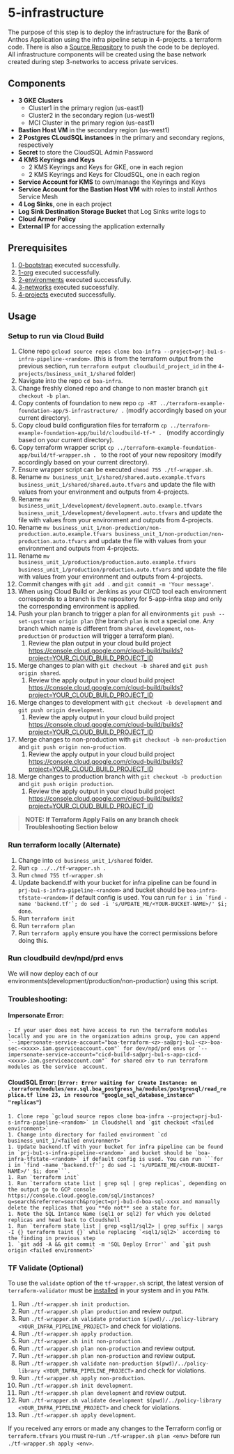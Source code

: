 # 5-infrastructure

The purpose of this step is to deploy the infrastructure for the Bank of Anthos Application using the infra pipeline setup in 4-projects.
a terraform code. There is also a [Source Repository](https://cloud.google.com/source-repositories) to push the code to be deployed.
All infrastructure components will be created using the base network created during step 3-networks to access private services.

## Components

- **3 GKE Clusters**
  - Cluster1 in the primary region (us-east1)
  - Cluster2 in the secondary region (us-west1)
  - MCI Cluster in the primary region (us-east1)
- **Bastion Host VM** in the secondary region (us-west1)
- **2 Postgres CLoudSQL instances** in the primary and secondary regions, respectively
- **Secret** to store the CloudSQL Admin Password
- **4 KMS Keyrings and Keys**
  - 2 KMS Keyrings and Keys for GKE, one in each region
  - 2 KMS Keyrings and Keys for CloudSQL, one in each region
- **Service Account for KMS** to own/manage the Keyrings and Keys
- **Service Account for the Bastion Host VM** with roles to install Anthos Service Mesh
- **4 Log Sinks**, one in each project
- **Log Sink Destination Storage Bucket** that Log Sinks write logs to
- **Cloud Armor Policy**
- **External IP** for accessing the application externally

## Prerequisites

1. [0-bootstrap](https://github.com/terraform-google-modules/terraform-example-foundation/blob/master/0-bootstrap/README.md) executed successfully.
1. [1-org](https://github.com/terraform-google-modules/terraform-example-foundation/blob/master/1-org/README.md) executed successfully.
1. [2-environments](https://github.com/terraform-google-modules/terraform-example-foundation/blob/master/2-environments/README.md) executed successfully.
1. [3-networks](../app-foundation/3-networks/README.md) executed successfully.
1. [4-projects](../app-foundation/4-projects/README.md) executed successfully.

## Usage

### Setup to run via Cloud Build
1. Clone repo `gcloud source repos clone boa-infra --project=prj-bu1-s-infra-pipeline-<random>`. (this is from the terraform output from the previous section, run `terraform output cloudbuild_project_id` in the `4-projects/business_unit_1/shared` folder)
1. Navigate into the repo `cd boa-infra`.
1. Change freshly cloned repo and change to non master branch `git checkout -b plan`.
1. Copy contents of foundation to new repo `cp -RT ../terraform-example-foundation-app/5-infrastructure/ .` (modify accordingly based on your current directory).
1. Copy cloud build configuration files for terraform `cp ../terraform-example-foundation-app/build/cloudbuild-tf-* . ` (modify accordingly based on your current directory).
1. Copy terraform wrapper script `cp ../terraform-example-foundation-app/build/tf-wrapper.sh . ` to the root of your new repository (modify accordingly based on your current directory).
1. Ensure wrapper script can be executed `chmod 755 ./tf-wrapper.sh`.
1. Rename `mv business_unit_1/shared/shared.auto.example.tfvars business_unit_1/shared/shared.auto.tfvars` and update the file with values from your environment and outputs from 4-projects.
1. Rename `mv business_unit_1/development/development.auto.example.tfvars business_unit_1/development/development.auto.tfvars` and update the file with values from your environment and outputs from 4-projects.
1. Rename `mv business_unit_1/non-production/non-production.auto.example.tfvars business_unit_1/non-production/non-production.auto.tfvars` and update the file with values from your environment and outputs from 4-projects.
1. Rename `mv business_unit_1/production/production.auto.example.tfvars business_unit_1/production/production.auto.tfvars` and update the file with values from your environment and outputs from 4-projects.
1. Commit changes with `git add .` and `git commit -m 'Your message'`.
1. When using Cloud Build or Jenkins as your CI/CD tool each environment corresponds to a branch is the repository for 5-app-infra step and only the corresponding environment is applied.
1. Push your plan branch to trigger a plan for all environments `git push --set-upstream origin plan` (the branch `plan` is not a special one. Any branch which name is different from `shared`, `development`, `non-production` or `production` will trigger a terraform plan).
    1. Review the plan output in your cloud build project https://console.cloud.google.com/cloud-build/builds?project=YOUR_CLOUD_BUILD_PROJECT_ID
1. Merge changes to plan with `git checkout -b shared` and `git push origin shared`.
    1. Review the apply output in your cloud build project https://console.cloud.google.com/cloud-build/builds?project=YOUR_CLOUD_BUILD_PROJECT_ID
1. Merge changes to development with `git checkout -b development` and `git push origin development`.
    1. Review the apply output in your cloud build project https://console.cloud.google.com/cloud-build/builds?project=YOUR_CLOUD_BUILD_PROJECT_ID
1. Merge changes to non-production with `git checkout -b non-production` and `git push origin non-production`.
    1. Review the apply output in your cloud build project https://console.cloud.google.com/cloud-build/builds?project=YOUR_CLOUD_BUILD_PROJECT_ID
1. Merge changes to production branch with `git checkout -b production` and `git push origin production`.
    1. Review the apply output in your cloud build project https://console.cloud.google.com/cloud-build/builds?project=YOUR_CLOUD_BUILD_PROJECT_ID
> **NOTE: If Terraform Apply Fails on any branch check Troubleshooting Section below**

### Run terraform locally (Alternate)
1. Change into `cd business_unit_1/shared` folder.
1. Run `cp ../../tf-wrapper.sh .`
1. Run `chmod 755 tf-wrapper.sh`
1. Update backend.tf with your bucket for infra pipeline can be found in `prj-bu1-s-infra-pipeline-<random>` and bucket should be `boa-infra-tfstate-<random>` if default config is used. You can run ```for i in `find -name 'backend.tf'`; do sed -i 's/UPDATE_ME/<YOUR-BUCKET-NAME>/' $i; done```.
1. Run `terraform init`
1. Run `terraform plan`
1. Run `terraform apply` ensure you have the correct permissions before doing this.

### Run cloudbuild dev/npd/prd envs

We will now deploy each of our environments(development/production/non-production) using this script.


### **Troubleshooting:**
#### Impersonate Error:
    - If your user does not have access to run the terraform modules locally and you are in the organization admins group, you can append `--impersonate-service-account="boa-terraform-<z>-sa@prj-bu1-<z>-boa-sec-<xxxx>.iam.gserviceaccount.com"` for dev/npd/prd envs or `--impersonate-service-account="cicd-build-sa@prj-bu1-s-app-cicd-<xxxx>.iam.gserviceaccount.com"` for shared env to run terraform modules as the service  account.
#### CloudSQL Error: (**`Error: Error waiting for Create Instance: on .terraform/modules/env.sql.boa_postgress_ha/modules/postgresql/read_replica.tf line 23, in resource "google_sql_database_instance" "replicas"`**)
    1. Clone repo `gcloud source repos clone boa-infra --project=prj-bu1-s-infra-pipeline-<random>` in Cloudshell and `git checkout <failed environment>`
    1. Change into directory for failed environment `cd business_unit_1/<failed environment>`
    1. Update backend.tf with your bucket for infra pipeline can be found in `prj-bu1-s-infra-pipeline-<random>` and bucket should be `boa-infra-tfstate-<random>` if default config is used. You can run ```for i in `find -name 'backend.tf'`; do sed -i 's/UPDATE_ME/<YOUR-BUCKET-NAME>/' $i; done```.
    1. Run `terraform init`
    1. Run `terraform state list | grep sql | grep replicas`, depending on the output go to GCP console https://console.cloud.google.com/sql/instances?q=search&referrer=search&project=prj-bu1-d-boa-sql-xxxx and manually delete the replicas that you **do not** see a state for.
    1. Note the SQL Intance Name (sql1 or sql2) for which you deleted replicas and head back to Cloudshell
    1. Run `terraform state list | grep <sql1/sql2> | grep suffix | xargs -I {} terraform taint {}` while replacing `<sql1/sql2>` according to the finding in previous step
    1. `git add -A && git commit -m 'SQL Deploy Error'` and `git push origin <failed environment>`

### TF Validate (Optional)
To use the `validate` option of the `tf-wrapper.sh` script, the latest version of `terraform-validator` must be [installed](https://github.com/forseti-security/policy-library/blob/master/docs/user_guide.md#how-to-use-terraform-validator) in your system and in you `PATH`.
1. Run `./tf-wrapper.sh init production`.
1. Run `./tf-wrapper.sh plan production` and review output.
1. Run `./tf-wrapper.sh validate production $(pwd)/../policy-library <YOUR_INFRA_PIPELINE_PROJECT>` and check for violations.
1. Run `./tf-wrapper.sh apply production`.
1. Run `./tf-wrapper.sh init non-production`.
1. Run `./tf-wrapper.sh plan non-production` and review output.
1. Run `./tf-wrapper.sh plan non-production` and review output.
1. Run `./tf-wrapper.sh validate non-production $(pwd)/../policy-library <YOUR_INFRA_PIPELINE_PROJECT>` and check for violations.
1. Run `./tf-wrapper.sh apply non-production`.
1. Run `./tf-wrapper.sh init development`.
1. Run `./tf-wrapper.sh plan development` and review output.
1. Run `./tf-wrapper.sh validate development $(pwd)/../policy-library <YOUR_INFRA_PIPELINE_PROJECT>` and check for violations.
1. Run `./tf-wrapper.sh apply development`.

If you received any errors or made any changes to the Terraform config or `terraform.tfvars` you must re-run `./tf-wrapper.sh plan <env>` before run `./tf-wrapper.sh apply <env>`.
